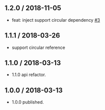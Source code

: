 ## 1.2.0 / 2018-11-05

- feat: inject support circular dependency [#3](https://github.com/shepherdwind/egg-di/pull/3)

## 1.1.1 / 2018-03-26

- support circular reference

## 1.1.0 / 2018-03-13

- 1.1.0 api refactor.

## 1.0.0 / 2018-03-13

- 1.0.0 published.
